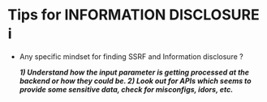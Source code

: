 # Tips for INFORMATION DISCLOSURE ℹ

- Any specific mindset for finding SSRF and Information disclosure ?
 
   ***1) Understand how the input parameter is getting processed at the backend or how they could be. 
   2) Look out for APIs which seems to provide some sensitive data, check for misconfigs, idors, etc.***
